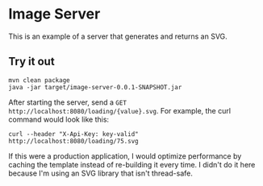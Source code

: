 # Image Server

This is an example of a server that generates and returns an SVG.

## Try it out

```shell
mvn clean package
java -jar target/image-server-0.0.1-SNAPSHOT.jar
```

After starting the server, send a `GET http://localhost:8080/loading/{value}.svg`. For example, the curl command would look like this:

```shell
curl --header "X-Api-Key: key-valid" http://localhost:8080/loading/75.svg
```

If this were a production application, I would optimize performance by caching the template instead of re-building it every time.
I didn't do it here because I'm using an SVG library that isn't thread-safe. 